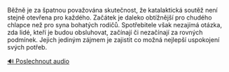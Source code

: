 
Běžně je za špatnou považována skutečnost, že katalaktická soutěž není stejně otevřena pro každého. Začátek je daleko obtížnější pro chudého chlapce než pro syna bohatých rodičů. Spotřebitele však nezajímá otázka, zda lidé, kteří je budou obsluhovat, začínají či nezačínají za rovných podmínek. Jejich jediným zájmem je zajistit co možná nejlepší uspokojení svých potřeb.

[🔊 Poslechnout audio](/data/7-paragraphs/audio/chapter_56/para_006-Bn-je-za-patnou-povaovna-skutenost-e-kata.mp3)

